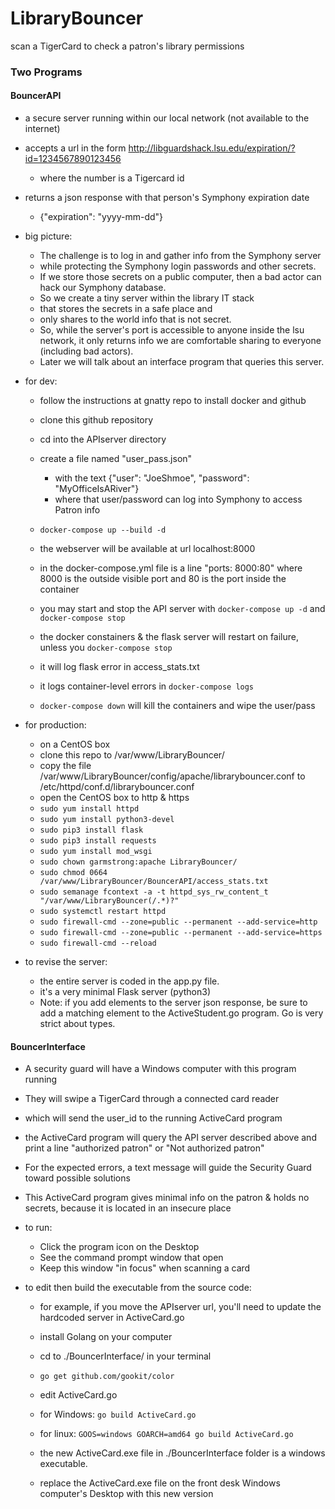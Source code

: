 # LibraryBouncer
scan a TigerCard to check a patron's library permissions

### Two Programs

#### BouncerAPI

- a secure server running within our local network (not available to the internet)
- accepts a url in the form http://libguardshack.lsu.edu/expiration/?id=1234567890123456

  - where the number is a Tigercard id

- returns a json response with that person's Symphony expiration date

  - {"expiration": "yyyy-mm-dd"}

- big picture:

  - The challenge is to log in and gather info from the Symphony server
  - while protecting the Symphony login passwords and other secrets.
  - If we store those secrets on a public computer, then a bad actor can hack our Symphony database.
  - So we create a tiny server within the library IT stack
  - that stores the secrets in a safe place and
  - only shares to the world info that is not secret.
  - So, while the server's port is accessible to anyone inside the lsu network, it only returns info we are comfortable sharing to everyone (including bad actors).
  - Later we will talk about an interface program that queries this server.

- for dev:

  - follow the instructions at gnatty repo to install docker and github
  - clone this github repository
  - cd into the APIserver directory
  - create a file named "user_pass.json"

    - with the text {"user": "JoeShmoe", "password": "MyOfficeIsARiver"}
    - where that user/password can log into Symphony to access Patron info

  - ```docker-compose up --build -d```
  - the webserver will be available at url localhost:8000
  - in the docker-compose.yml file is a line "ports: 8000:80" where 8000 is the outside visible port and 80 is the port inside the container

  - you may start and stop the API server with ```docker-compose up -d``` and ```docker-compose stop```
  - the docker constainers & the flask server will restart on failure, unless you ```docker-compose stop```
  - it will log flask error in access_stats.txt
  - it logs container-level errors in ```docker-compose logs```
  - ```docker-compose down``` will kill the containers and wipe the user/pass

- for production:

  - on a CentOS box
  - clone this repo to /var/www/LibraryBouncer/
  - copy the file /var/www/LibraryBouncer/config/apache/librarybouncer.conf to /etc/httpd/conf.d/librarybouncer.conf
  - open the CentOS box to http & https
  - ```sudo yum install httpd```
  - ```sudo yum install python3-devel```
  - ```sudo pip3 install flask```
  - ```sudo pip3 install requests```
  - ```sudo yum install mod_wsgi```
  - ```sudo chown garmstrong:apache LibraryBouncer/```
  - ```sudo chmod 0664 /var/www/LibraryBouncer/BouncerAPI/access_stats.txt```
  - ```sudo semanage fcontext -a -t httpd_sys_rw_content_t "/var/www/LibraryBouncer(/.*)?" ```
  - ```sudo systemctl restart httpd```
  - ```sudo firewall-cmd --zone=public --permanent --add-service=http```
  - ```sudo firewall-cmd --zone=public --permanent --add-service=https```
  - ```sudo firewall-cmd --reload```

- to revise the server:

  - the entire server is coded in the app.py file.
  - it's a very minimal Flask server (python3)
  - Note: if you add elements to the server json response, be sure to add a matching element to the ActiveStudent.go program.  Go is very strict about types.

#### BouncerInterface

- A security guard will have a Windows computer with this program running
- They will swipe a TigerCard through a connected card reader
- which will send the user_id to the running ActiveCard program
- the ActiveCard program will query the API server described above and print a line "authorized patron" or "Not authorized patron"
- For the expected errors, a text message will guide the Security Guard toward possible solutions
- This ActiveCard program gives minimal info on the patron & holds no secrets, because it is located in an insecure place


- to run:

  - Click the program icon on the Desktop
  - See the command prompt window that open
  - Keep this window "in focus" when scanning a card

- to edit then build the executable from the source code:

  - for example, if you move the APIserver url, you'll need to update the hardcoded server in ActiveCard.go

  - install Golang on your computer
  - cd to ./BouncerInterface/ in your terminal
  - ```go get github.com/gookit/color```
  - edit ActiveCard.go
  - for Windows: ```go build ActiveCard.go```
  - for linux: ```GOOS=windows GOARCH=amd64 go build ActiveCard.go```
  - the new ActiveCard.exe file in ./BouncerInterface folder is a windows executable.
  - replace the ActiveCard.exe file on the front desk Windows computer's Desktop with this new version
